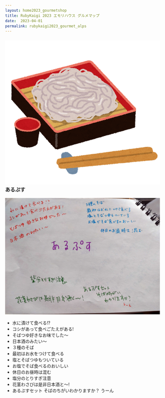 ```yaml
---
layout: home2023_gourmetshop
title: RubyKaigi 2023 エモリハウス グルメマップ
date:  2023-04-01
permalink: rubykaigi2023_gourmet_alps
---
```

<div class="container">
  <h3 id="alps"><img src="/assets/images/rubykaigi2023_gourmetmap/soba.png" class="ico-title">あるぷす</h3>
  <div class="row">
    <div class="col-md-6">
      <img src="/assets/images/rubykaigi2023_gourmetmap/alps.jpg" class="hand-write">
    </div>
    <div class="col-md-6">
      <ul>
		<li>水に漬けて食べる!?</li>
		<li>コシがあって食べごたえがある!</li>
		<li>そばつゆ好きなお味でした〜</li>
		<li>日本酒のみたい〜</li>
		<li>３種のそば</li>
		<li>最初はお水をつけて食べる</li>
		<li>塩とそばつゆもついている</li>
		<li>お塩でそば食べるのおいしい</li>
		<li>休日のお昼時は混む</li>
		<li>塩分のとりすぎ注意</li>
		<li>花茎わさびは是非日本酒と〜!</li>
		<li>あるぷすセット そばのちがいわかりますか？ うーん</li>
      </ul>
    </div>
  </div>
</div>
